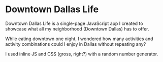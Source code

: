 # Downtown Dallas Life

Downtown Dallas Life is a single-page JavaScript app I created to showcase what all my neighborhood (Downtown Dallas) has to offer. 

While eating downtown one night, I wondered how many activities and activity combinations could I enjoy in Dallas without repeating any? 

I used inline JS and CSS (gross, right?) with a random number generator. 
